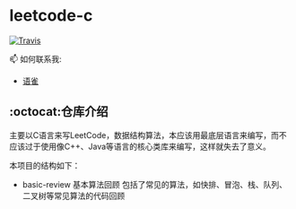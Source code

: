 # leetcode-c

[![Travis](https://img.shields.io/badge/language-C-green.svg)]()

📫 如何联系我: 
  - [语雀](https://www.yuque.com/ityoudream.cn)

## :octocat:仓库介绍

主要以C语言来写LeetCode，数据结构算法，本应该用最底层语言来编写，而不应该过于使用像C++、Java等语言的核心类库来编写，这样就失去了意义。

本项目的结构如下：
- basic-review 基本算法回顾
  包括了常见的算法，如快排、冒泡、栈、队列、二叉树等常见算法的代码回顾
